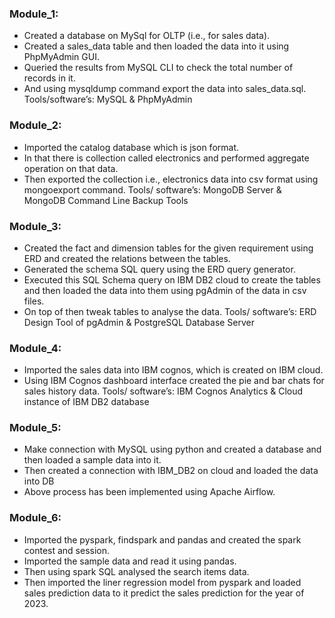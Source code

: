 ### Module_1:
-	Created a database on MySql for OLTP (i.e., for sales data).
-	Created a sales_data table and then loaded the data into it using PhpMyAdmin GUI.
-	Queried the results from MySQL CLI to check the total number of records in it.
-	And using mysqldump command export the data into sales_data.sql.
Tools/software’s: MySQL & PhpMyAdmin
### Module_2:
-	Imported the catalog database which is json format.
-	In that there is collection called electronics and performed aggregate operation on that data.
-	Then exported the collection i.e., electronics data into csv format using mongoexport command.
 Tools/ software’s: MongoDB Server & MongoDB Command Line Backup Tools
### Module_3:
-	Created the fact and dimension tables for the given requirement using ERD and created the relations between the tables.
-	Generated the schema SQL query using the ERD query generator.
-	Executed this SQL Schema query on IBM DB2 cloud to create the tables and then loaded the data into them using pgAdmin of the data in csv files.
-	On top of then tweak tables to analyse the data. 
Tools/ software’s: ERD Design Tool of pgAdmin & PostgreSQL Database Server
### Module_4:
-	Imported the sales data into IBM cognos, which is created on IBM cloud.
-	Using IBM Cognos dashboard interface created the pie and bar chats for sales history data.
Tools/ software’s: IBM Cognos Analytics & Cloud instance of IBM DB2 database
### Module_5: 
-	Make connection with MySQL using python and created a database and then loaded a sample data into it.
-	Then created a connection with IBM_DB2 on cloud and loaded the data into DB
-	Above process has been implemented using Apache Airflow.
### Module_6:
-	Imported the pyspark, findspark and pandas and created the spark contest and session.
-	Imported the sample data and read it using pandas.
-	Then using spark SQL analysed the search items data.
-	Then imported the liner regression model from pyspark and loaded sales prediction data to it predict the sales prediction for the year of 2023.
